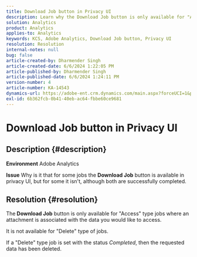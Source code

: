 ```yaml
---
title: Download Job button in Privacy UI
description: Learn why the Download Job button is only available for "Access" type jobs where an attachment is associated with the some data you would like to access.
solution: Analytics
product: Analytics
applies-to: Analytics
keywords: KCS, Adobe Analytics, Download Job button, Privacy UI
resolution: Resolution
internal-notes: null
bug: false
article-created-by: Dharmender Singh
article-created-date: 6/6/2024 1:22:05 PM
article-published-by: Dharmender Singh
article-published-date: 6/6/2024 1:24:11 PM
version-number: 4
article-number: KA-14543
dynamics-url: https://adobe-ent.crm.dynamics.com/main.aspx?forceUCI=1&pagetype=entityrecord&etn=knowledgearticle&id=544c90bf-0724-ef11-840a-6045bd08369f
exl-id: 6b362fcb-0b41-40eb-ac64-fbbe60ce9681
---
```

# Download Job button in Privacy UI

## Description {#description}


<b>Environment</b>
Adobe Analytics

<b>Issue</b>
Why is it that for some jobs the <b>Download Job</b> button is available in privacy UI, but for some it isn't, although both are successfully completed.


## Resolution {#resolution}


The<b> Download Job</b> button is only available for "Access" type jobs where an attachment is associated with the data you would like to access.

It is not available for "Delete" type of jobs.

If a "Delete" type job is set with the status *Completed*, then the requested data has been deleted.
